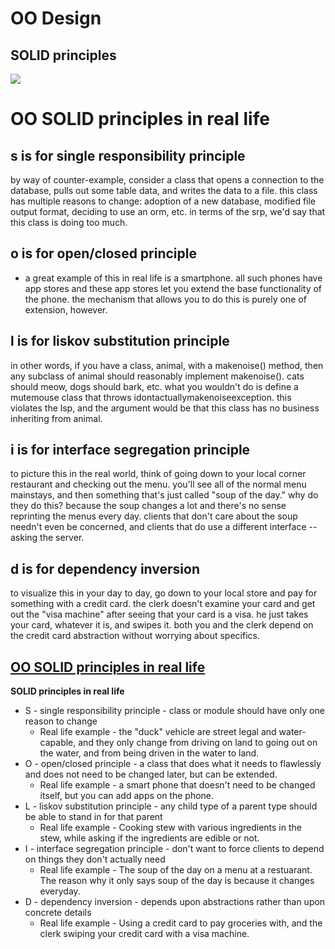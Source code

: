 # OO Design
## SOLID principles 

![](https://devopedia.org/images/article/177/8101.1558682601.png)

# OO SOLID principles in real life

## s is for single responsibility principle

by way of counter-example, consider a class that opens a connection to the database, pulls out some table data, and writes the data to a file. this class has multiple reasons to change: adoption of a new database, modified file output format, deciding to use an orm, etc.  in terms of the srp, we'd say that this class is doing too much.

## o is for open/closed principle

- a great example of this in real life is  a smartphone. all such phones have app stores and these app stores let you extend the base functionality of the phone. the mechanism that allows you to do this is purely one of extension, however. 

## l is for liskov substitution principle


in other words, if you have a class, animal, with a makenoise() method, then any subclass of animal should reasonably implement makenoise(). cats should meow, dogs should bark, etc. what you wouldn't do is define a mutemouse class that throws idontactuallymakenoiseexception. this violates the lsp, and the argument would be that this class has no business inheriting from animal.


## i is for interface segregation principle

to picture this in the real world, think of going down to your local corner restaurant and checking out the menu. you'll see all of the normal menu mainstays, and then something that's just called "soup of the day." why do they do this? because the soup changes a lot and there's no sense reprinting the menus every day. clients that don't care about the soup needn't even be concerned, and clients that do use a different interface -- asking the server.

## d is for dependency inversion

to visualize this in your day to day, go down to your local store and pay for something with a credit card. the clerk doesn't examine your card and get out the "visa machine" after seeing that your card is a visa. he just takes your card, whatever it is, and swipes it. both you and the clerk depend on the credit card abstraction without worrying about specifics.

## [OO SOLID principles in real life](https://dzone.com/articles/the-solid-principles-in-real-life)

**SOLID principles in real life**
* S - single responsibility principle - class or module should have only one reason to change
  - Real life example - the "duck" vehicle are street legal and water-capable, and they only change from driving on land to going out on the water, and from being driven in the water to land.
* O - open/closed principle -  a class that does what it needs to flawlessly and does not need to be changed later, but can be extended.
  - Real life example - a smart phone that doesn't need to be changed itself, but you can add apps on the phone.
* L - liskov substitution principle - any child type of a parent type should be able to stand in for that parent 
  - Real life example - Cooking stew with various ingredients in the stew, while asking if the ingredients are edible or not.
* I - interface segregation principle - don't want to force clients to depend on things they don't actually need
  - Real life example - The soup of the day on a menu at a restuarant. The reason why it only says soup of the day is because it changes everyday.
* D - dependency inversion - depends upon abstractions rather than upon concrete details
  - Real life example - Using a credit card to pay groceries with, and the clerk swiping your credit card with a visa machine.



